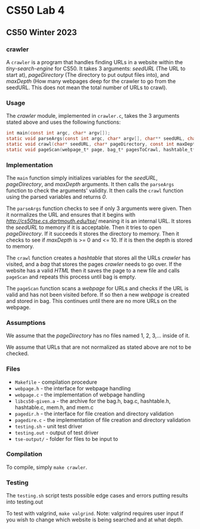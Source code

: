 # CS50 Lab 4
## CS50 Winter 2023

### crawler

A `crawler` is a program that handles finding URLs in a website within the _tiny-search-engine_ for CS50. It takes 3 arguments: _seedURL_ (The URL to start at), _pageDirectory_ (The directory to put output files into), and _maxDepth_ (How many webpages deep for the crawler to go from the seedURL. This does not mean the total number of URLs to crawl). 

### Usage

The *crawler* module, implemented in `crawler.c`, takes the 3 arguments stated above and uses the following functions:

```c
int main(const int argc, char* argv[]);
static void parseArgs(const int argc, char* argv[], char** seedURL, char** pageDirectory, int* maxDepth);
static void crawl(char* seedURL, char* pageDirectory, const int maxDepth);
static void pageScan(webpage_t* page, bag_t* pagesToCrawl, hashtable_t* pagesSeen);
```

### Implementation

The `main` function simply initializes variables for the _seedURL_, _pageDirectory_, and _maxDepth_ arguments. It then calls the `parseArgs` function to check the arguments' validity. It then calls the `crawl` function using the parsed variables and returns _0_.

The `parseArgs` function checks to see if only 3 arguments were given. Then it normalizes the URL and ensures that it begins with _http://cs50tse.cs.dartmouth.edu/tse/_ meaning it is an internal URL. It stores the _seedURL_ to memory if it is acceptable. Then it tries to open _pageDirectory_. If it succeeds it stores the directory to memory. Then it checks to see if _maxDepth_ is >= 0 and <= 10. If it is then the depth is stored to memory.

The `crawl` function creates a _hashtable_ that stores all the URLs _crawler_ has visited, and a _bag_ that stores the pages _crawler_ needs to go over. If the website has a valid _HTML_ then it saves the page to a new file and calls `pageScan` and repeats this process until bag is empty.

The `pageScan` function scans a _webpage_ for URLs and checks if the URL is valid and has not been visited before. If so then a new _webpage_ is created and stored in bag. This continues until there are no more URLs on the webpage.

### Assumptions

We assume that the _pageDirectory_ has no files named 1, 2, 3,... inside of it.

We assume that URLs that are not normalized as stated above are not to be checked.

### Files

* `Makefile` - compilation procedure
* `webpage.h` - the interface for webpage handling
* `webpage.c` - the implementation of webpage handling
* `libcs50-given.a` - the archive for the bag.h, bag.c, hashtable.h, hashtable.c, mem.h, and mem.c 
* `pagedir.h` - the interface for file creation and directory validation
* `pagedire.c` - the implementation of file creation and directory validation
* `testing.sh` - unit test driver
* `testing.out` - output of test driver
* `tse-output/` - folder for files to be input to

### Compilation

To compile, simply `make crawler`.

### Testing

The `testing.sh` script tests possible edge cases and errors putting results into testing.out

To test with valgrind, `make valgrind`.
Note: valgrind requires user input if you wish to change which website is being searched and at what depth.